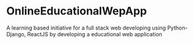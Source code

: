 # OnlineEducationalWepApp
A learning based initiative for a full stack web developing using Python-Django, ReactJS by developing a educational web application
